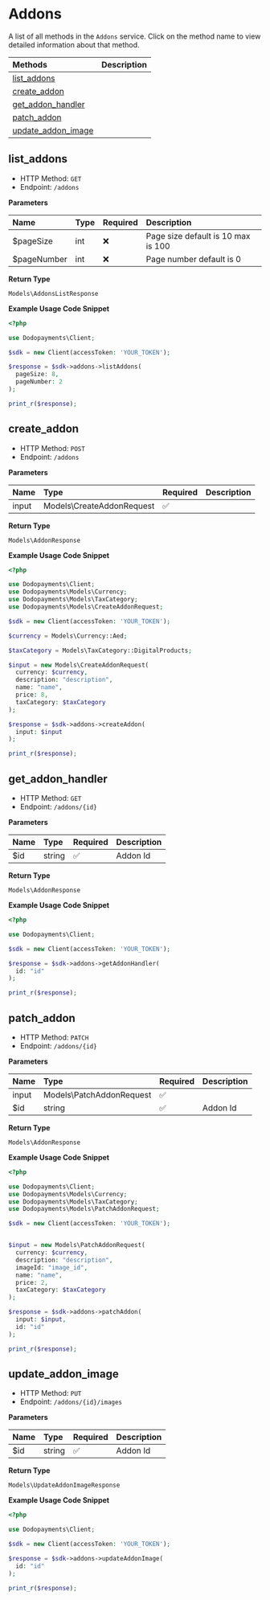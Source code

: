 # Addons

A list of all methods in the `Addons` service. Click on the method name to view detailed information about that method.

| Methods | Description |
| :------ | :---------- |
|[list_addons](#list_addons)|  |
|[create_addon](#create_addon)|  |
|[get_addon_handler](#get_addon_handler)|  |
|[patch_addon](#patch_addon)|  |
|[update_addon_image](#update_addon_image)|  |

## list_addons


- HTTP Method: `GET`
- Endpoint: `/addons`

**Parameters**

| Name    | Type| Required | Description |
| :-------- | :----------| :----------| :----------|
| $pageSize | int | ❌ | Page size default is 10 max is 100 |
| $pageNumber | int | ❌ | Page number default is 0 |

**Return Type**

`Models\AddonsListResponse`

**Example Usage Code Snippet**
```php
<?php

use Dodopayments\Client;

$sdk = new Client(accessToken: 'YOUR_TOKEN');

$response = $sdk->addons->listAddons(
  pageSize: 8,
  pageNumber: 2
);

print_r($response);
```

## create_addon


- HTTP Method: `POST`
- Endpoint: `/addons`

**Parameters**

| Name    | Type| Required | Description |
| :-------- | :----------| :----------| :----------|
| input | Models\CreateAddonRequest | ✅ |  |

**Return Type**

`Models\AddonResponse`

**Example Usage Code Snippet**
```php
<?php

use Dodopayments\Client;
use Dodopayments\Models\Currency;
use Dodopayments\Models\TaxCategory;
use Dodopayments\Models\CreateAddonRequest;

$sdk = new Client(accessToken: 'YOUR_TOKEN');

$currency = Models\Currency::Aed;

$taxCategory = Models\TaxCategory::DigitalProducts;

$input = new Models\CreateAddonRequest(
  currency: $currency,
  description: "description",
  name: "name",
  price: 8,
  taxCategory: $taxCategory
);

$response = $sdk->addons->createAddon(
  input: $input
);

print_r($response);
```

## get_addon_handler


- HTTP Method: `GET`
- Endpoint: `/addons/{id}`

**Parameters**

| Name    | Type| Required | Description |
| :-------- | :----------| :----------| :----------|
| $id | string | ✅ | Addon Id |

**Return Type**

`Models\AddonResponse`

**Example Usage Code Snippet**
```php
<?php

use Dodopayments\Client;

$sdk = new Client(accessToken: 'YOUR_TOKEN');

$response = $sdk->addons->getAddonHandler(
  id: "id"
);

print_r($response);
```

## patch_addon


- HTTP Method: `PATCH`
- Endpoint: `/addons/{id}`

**Parameters**

| Name    | Type| Required | Description |
| :-------- | :----------| :----------| :----------|
| input | Models\PatchAddonRequest | ✅ |  |
| $id | string | ✅ | Addon Id |

**Return Type**

`Models\AddonResponse`

**Example Usage Code Snippet**
```php
<?php

use Dodopayments\Client;
use Dodopayments\Models\Currency;
use Dodopayments\Models\TaxCategory;
use Dodopayments\Models\PatchAddonRequest;

$sdk = new Client(accessToken: 'YOUR_TOKEN');


$input = new Models\PatchAddonRequest(
  currency: $currency,
  description: "description",
  imageId: "image_id",
  name: "name",
  price: 2,
  taxCategory: $taxCategory
);

$response = $sdk->addons->patchAddon(
  input: $input,
  id: "id"
);

print_r($response);
```

## update_addon_image


- HTTP Method: `PUT`
- Endpoint: `/addons/{id}/images`

**Parameters**

| Name    | Type| Required | Description |
| :-------- | :----------| :----------| :----------|
| $id | string | ✅ | Addon Id |

**Return Type**

`Models\UpdateAddonImageResponse`

**Example Usage Code Snippet**
```php
<?php

use Dodopayments\Client;

$sdk = new Client(accessToken: 'YOUR_TOKEN');

$response = $sdk->addons->updateAddonImage(
  id: "id"
);

print_r($response);
```




<!-- This file was generated by liblab | https://liblab.com/ -->